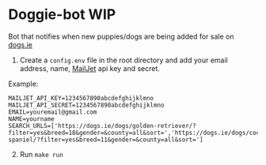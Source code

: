 # Doggie-bot WIP
Bot that notifies when new puppies/dogs are being added for sale on [dogs.ie](https://dogs.ie/)

1. Create a `config.env` file in the root directory and add your email address, name, [MailJet](https://www.mailjet.com/) api key and secret.

Example:
```
MAILJET_API_KEY=1234567890abcdefghijklmno
MAILJET_API_SECRET=1234567890abcdefghijklmno
EMAIL=youremail@gmail.com
NAME=yourname
SEARCH_URLS=['https://dogs.ie/dogs/golden-retriever/?filter=yes&breed=18&gender=&county=all&sort=','https://dogs.ie/dogs/cocker-spaniel/?filter=yes&breed=11&gender=&county=all&sort=']
```
2. Run `make run`
